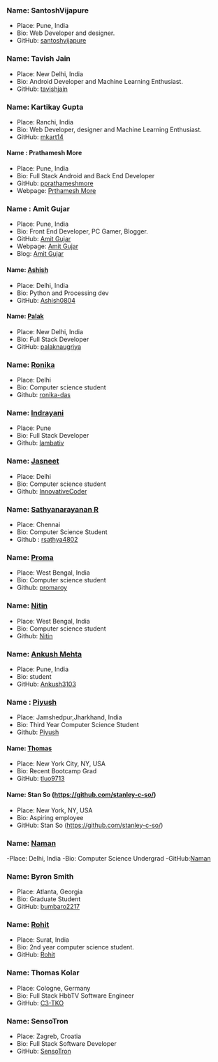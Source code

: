 ### Name: SantoshVijapure

- Place: Pune, India
- Bio: Web Developer and designer.
- GitHub: [santoshvijapure](https://github.com/santoshvijapure)

### Name: Tavish Jain

- Place: New Delhi, India
- Bio: Android Developer and Machine Learning Enthusiast.
- GitHub: [tavishjain](https://github.com/tavishjain)


### Name: Kartikay Gupta

- Place: Ranchi, India
- Bio: Web Developer, designer and Machine Learning Enthusiast.
- GitHub: [mkart14](https://github.com/mkart14)

#### Name : Prathamesh More

- Place: Pune, India
- Bio: Full Stack Android and Back End Developer
- GitHub: [pprathameshmore](https://github.com/pprathamesh)
- Webpage: [Prthamesh More](https://pprathameshmore.github.io)

### Name : Amit Gujar

- Place: Pune, India
- Bio: Front End Developer, PC Gamer, Blogger.
- GitHub: [Amit Gujar](https://github.com/AmitGujar)
- Webpage: [Amit Gujar](https://amitgujar.github.io/)
- Blog: [Amit Gujar](https://medium.com/@amitgujar19)

#### Name: [Ashish](https://github.com/Ashish0804)

- Place: Delhi, India
- Bio: Python and Processing dev
- GitHub: [Ashish0804](https://github.com/Ashish0804)

#### Name: [Palak](https://github.com/palaknaugriya)

- Place: New Delhi, India
- Bio: Full Stack Developer
- GitHub: [palaknaugriya](https://github.com/palaknaugriya)

### Name: [Ronika](https://github.com/ronika-das)

- Place: Delhi
- Bio: Computer science student
- Github: [ronika-das](https://github.com/ronika-das)

### Name: [Indrayani](https://github.com/lambativ)

- Place: Pune
- Bio: Full Stack Developer
- Github: [lambativ](https://github.com/lambativ)

### Name: [Jasneet](https://github.com/InnovativeCoder)

- Place: Delhi
- Bio: Computer science student
- Github: [InnovativeCoder](https://github.com/InnovativeCoder)

### Name: [Sathyanarayanan R](https://github.com/rsathya4802)

- Place: Chennai
- Bio: Computer Science Student
- Github : [rsathya4802](https://github.com/rsathya4802)

### Name: [Proma](https://github.com/promaroy)

- Place: West Bengal, India
- Bio: Computer science student
- Github: [promaroy](https://github.com/promaroy)

### Name: [Nitin](https://github.com/nitinsultania)

- Place: West Bengal, India
- Bio: Computer science student
- Github: [Nitin](https://github.com/nitinsultania)


### Name: [Ankush Mehta](https://github.com/Ankush3103)
- Place: Pune, India
- Bio: student
- GitHub: [Ankush3103](https://github.com/Ankush3103)
### Name : [Piyush](https://github.com/piyush072)

- Place: Jamshedpur,Jharkhand, India
- Bio: Third Year Computer Science Student
- Github: [Piyush](https://github.com/piyush072)


#### Name: [Thomas](https://github.com/tluo9713)

- Place: New York City, NY, USA
- Bio: Recent Bootcamp Grad
- GitHub: [tluo9713](https://github.com/tluo9713)


#### Name: Stan So (https://github.com/stanley-c-so/)
- Place: New York, NY, USA
- Bio: Aspiring employee
- GitHub: Stan So (https://github.com/stanley-c-so/)


### Name: [Naman](https://github.com/njain-01)
-Place: Delhi, India
-Bio: Computer Science Undergrad
-GitHub:[Naman](https://github.com/njain-01)


### Name: Byron Smith
 - Place: Atlanta, Georgia
 - Bio: Graduate Student
 - GitHub: [bumbaro2217](https://https://github.com/bumbaro2217)

### Name: [Rohit](https://github.com/rohitbakoliya)
 - Place: Surat, India
 - Bio: 2nd year computer science student.
 - GitHub: [Rohit](https://github.com/rohitbakoliya)

### Name: Thomas Kolar
 - Place: Cologne, Germany
 - Bio: Full Stack HbbTV Software Engineer
 - GitHub: [C3-TKO](https://github.com/C3-TKO)

### Name: SensoTron 
 - Place: Zagreb, Croatia
 - Bio: Full Stack Software Developer
 - GitHub: [SensoTron](https://github.com/PhysoTronic)
